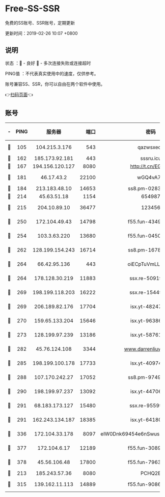 # Free-SS-SSR

免费的SS账号、SSR账号，定期更新

更新时间：2019-02-26 10:07 +0800

## 说明

状态     ：🙂 - 良好 🙁 - 多次连接失败或连接超时

PING值   ：不代表真实使用中的速度，仅供参考。

账号兼容SS、SSR，你可以自由在两个软件中使用。

👉[扫码页面](https://liesauer.github.io/free-ss-ssr.github.io/)👈

## 账号

|-|PING|服务器|端口|密码|加密方式|区域|
|:----:|:----:|:-----:|-----:|:----:|:----:|:----:|
|🙂|105|104.215.3.176|543|qazwsxedc|aes-256-gcm|JP|
|🙂|162|185.173.92.181|443|sssru.icu|rc4-md5|RU|
|🙂|167|194.156.120.127|8080|http://t.cn/EGJIyrl|rc4-md5|RU|
|🙂|181|46.17.43.2|22100|wGQ4vA7D|aes-256-gcm|RU|
|🙂|184|213.183.48.10|14653|ss8.pm-02834105|rc4-md5|RU|
|🙂|214|45.63.51.18|1154|654987|chacha20|US|
|🙂|215|204.10.89.10|36477|123456|aes-256-cfb|US|
|🙂|250|172.104.49.43|14798|f55.fun-43493243|aes-256-cfb|SG|
|🙂|254|103.3.63.220|13680|f55.fun-04505509|aes-256-cfb|SG|
|🙂|262|128.199.154.243|16714|ss8.pm-16780170|aes-256-cfb|SG|
|🙂|264|66.42.95.136|443|oiECpTuVmLLxk4Ts|aes-256-cfb|US|
|🙂|264|178.128.30.219|11883|ssx.re-50919809|aes-256-cfb|SG|
|🙂|269|198.199.118.203|16222|ssx.re-15449751|aes-256-cfb|US|
|🙂|269|206.189.82.176|17704|isx.yt-48247850|aes-256-cfb|SG|
|🙂|270|159.65.133.204|15646|isx.yt-96386254|aes-256-cfb|SG|
|🙂|273|128.199.97.239|13186|isx.yt-58761687|aes-256-cfb|SG|
|🙂|282|45.76.124.108|3344|www.darrenliuwei.com|aes-256-cfb|AU|
|🙂|285|198.199.100.178|17733|isx.yt-40974898|aes-256-cfb|US|
|🙂|288|107.170.242.27|17052|ss8.pm-97495398|aes-256-cfb|US|
|🙂|290|198.199.97.237|13092|isx.yt-44706124|aes-256-cfb|US|
|🙂|291|68.183.173.127|15480|ssx.re-95599154|aes-256-cfb|US|
|🙂|291|162.243.134.187|18385|isx.yt-64180950|aes-256-cfb|US|
|🙂|336|172.104.33.178|8097|eIW0Dnk69454e6nSwuspv9DmS201tQ0D|aes-256-cfb|SG|
|🙂|377|172.104.6.17|12189|f55.fun-30895721|aes-256-cfb|US|
|🙂|378|45.56.106.48|17800|f55.fun-79636491|aes-256-cfb|US|
|🙂|213|185.243.57.36|8080|PCHQ2E|rc4-md5|US|
|🙂|315|139.162.11.113|14889|f55.fun-90867001|aes-256-cfb|SG|
